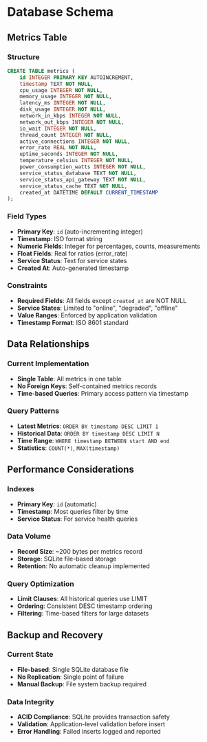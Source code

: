 # Database Schema

## Metrics Table

### Structure
```sql
CREATE TABLE metrics (
    id INTEGER PRIMARY KEY AUTOINCREMENT,
    timestamp TEXT NOT NULL,
    cpu_usage INTEGER NOT NULL,
    memory_usage INTEGER NOT NULL,
    latency_ms INTEGER NOT NULL,
    disk_usage INTEGER NOT NULL,
    network_in_kbps INTEGER NOT NULL,
    network_out_kbps INTEGER NOT NULL,
    io_wait INTEGER NOT NULL,
    thread_count INTEGER NOT NULL,
    active_connections INTEGER NOT NULL,
    error_rate REAL NOT NULL,
    uptime_seconds INTEGER NOT NULL,
    temperature_celsius INTEGER NOT NULL,
    power_consumption_watts INTEGER NOT NULL,
    service_status_database TEXT NOT NULL,
    service_status_api_gateway TEXT NOT NULL,
    service_status_cache TEXT NOT NULL,
    created_at DATETIME DEFAULT CURRENT_TIMESTAMP
);
```

### Field Types
- **Primary Key**: `id` (auto-incrementing integer)
- **Timestamp**: ISO format string
- **Numeric Fields**: Integer for percentages, counts, measurements
- **Float Fields**: Real for ratios (error_rate)
- **Service Status**: Text for service states
- **Created At**: Auto-generated timestamp

### Constraints
- **Required Fields**: All fields except `created_at` are NOT NULL
- **Service States**: Limited to "online", "degraded", "offline"
- **Value Ranges**: Enforced by application validation
- **Timestamp Format**: ISO 8601 standard

## Data Relationships

### Current Implementation
- **Single Table**: All metrics in one table
- **No Foreign Keys**: Self-contained metrics records
- **Time-based Queries**: Primary access pattern via timestamp

### Query Patterns
- **Latest Metrics**: `ORDER BY timestamp DESC LIMIT 1`
- **Historical Data**: `ORDER BY timestamp DESC LIMIT N`
- **Time Range**: `WHERE timestamp BETWEEN start AND end`
- **Statistics**: `COUNT(*)`, `MAX(timestamp)`

## Performance Considerations

### Indexes
- **Primary Key**: `id` (automatic)
- **Timestamp**: Most queries filter by time
- **Service Status**: For service health queries

### Data Volume
- **Record Size**: ~200 bytes per metrics record
- **Storage**: SQLite file-based storage
- **Retention**: No automatic cleanup implemented

### Query Optimization
- **Limit Clauses**: All historical queries use LIMIT
- **Ordering**: Consistent DESC timestamp ordering
- **Filtering**: Time-based filters for large datasets

## Backup and Recovery

### Current State
- **File-based**: Single SQLite database file
- **No Replication**: Single point of failure
- **Manual Backup**: File system backup required

### Data Integrity
- **ACID Compliance**: SQLite provides transaction safety
- **Validation**: Application-level validation before insert
- **Error Handling**: Failed inserts logged and reported 
